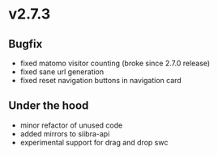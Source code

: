 # v2.7.3

## Bugfix

- fixed matomo visitor counting (broke since 2.7.0 release)
- fixed sane url generation
- fixed reset navigation buttons in navigation card

## Under the hood

- minor refactor of unused code
- added mirrors to siibra-api
- experimental support for drag and drop swc
